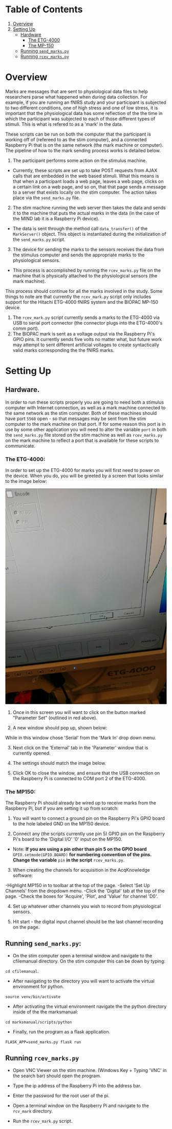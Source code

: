 # Table of Contents
1. [Overview](#overview)
2. [Setting Up](#setting-up)
    - [Hardware](#hardware)
      - [The ETG-4000](#the-etg-4000)
      - [The MP-150](#the-mp-150)
    - [Running `send_marks.py`](#running-send_markspy)
    - [Running `rcev_marks.py`](#running-rcev_markspy)

# Overview

Marks are messages that are sent to physiological data files to help researchers parse what happened
when during data collection. For example, if you are running an fNIRS study and your participant is
subjected to two different conditions, one of high stress and one of low stress, it is important that
the physiological data has some reflection of the the time in which the participant was subjected to
each of those different types of stimuli. This is what is refered to as a 'mark' in the data.

These scripts can be run on both the computer that the participant is working off of (refereed to as
the stim computer), and a connected Raspberry Pi that is on the same network (the mark machine or
computer). The pipeline of how to the mark sending process works is detailed below.

1. The participant performs some action on the stimulus machine.
  - Currently, these scripts are set up to take POST requests from AJAX calls that are embedded in the
  web based stimuli. What this means is that when a participant loads a web page, leaves a web
  page, clicks on a certain link on a web page, and so on, that that page sends a message to a server
  that exists locally on the stim computer. The action takes place via the `send_marks.py` file.

2. The stim machine running the web server then takes the data and sends it to the machine
that puts the actual marks in the data (in the case of the MIND lab it is a Raspberry Pi device).
  - The data is sent through the method call `data_transfer()` of the `MarkServer()` object. This
  object is instantiated during the initialization of the `send_marks.py` script.

3. The device for sending the marks to the sensors receives the data from the stimulus computer and
sends the appropriate marks to the physiological sensors.
  - This process is accomplished by running the `rcev_marks.py` file on the machine that is
  physically attached to the physiological sensors (the mark machine).

This process should continue for all the marks involved in the study. Some things to note are that
currently the `rcev_mark.py` script only includes support for the Hitachi ETG-4000 fNIRS system and
the BIOPAC MP-150 device.

1. The `rcev_mark.py` script currently sends a marks to the ETG-4000 via USB to serial port connector
(the connector plugs into the ETG-4000's comm port).
2. The BIOPAC mark is sent as a voltage output via the Raspberry Pi's GPIO pins. It currently sends
five volts no matter what, but future work may attempt to sent different artificial voltages to create
syntactically valid marks corresponding the the fNIRS marks.

# Setting Up

## Hardware.

In order to run these scripts properly you are going to need both a stimulus computer with Internet
connection, as well as a mark machine connected to the same network as the stim computer. Both of these
machines should have port `5560` open - so that messages may be sent from the stim computer to the mark
machine on that port. If for some reason this port is in use by some other application you will need to
alter the variable `port` in both the `send_marks.py` file stored on the stim machine as well as
`rcev_marks.py` on the mark machine to reflect a port that is available for these scripts to
communicate.

### The ETG-4000:

In order to set up the ETG-4000 for marks you will first need to power on the device. When you do, you
will be greeted by a screen that looks similar to the image below:

![fNIRS_Display](https://github.com/tjgran01/cfilemanual/blob/master/marksmanual/img/IMAG0491.jpg)

1. Once in this screen you will want to click on the button marked "Parameter Set" (outlined in red
  above).


2. A new window should pop up, shown below:

While in this window chose 'Serial' from the 'Mark In' drop down menu.

3. Next click on the 'External' tab in the 'Parameter' window that is currently opened.

4. The settings should match the image below.

5. Click OK to close the window, and ensure that the USB connection on the Raspberry Pi is connected to
COM port 2 of the ETG-4000.

### The MP150:

The Raspberry Pi should already be wired up to receive marks from the Raspberry Pi, but if you are
setting it up from scratch:

1. You will want to connect a ground pin on the Raspberry Pi's GPIO board to the hole labeled GND on the
MP150 device.

2. Connect any (the scripts currently use pin 5) GPIO pin on the Raspberry Pi's board to the 'Digital
I/O' '0' input on the MP150.
  - Note: **If you are using a pin other than pin 5 on the GPIO board** `GPIO.setmode(GPIO.BOARD)` **for
  numbering convention of the pins. Change the variable** `pin` **in the script** `rcev_marks.py`.

3. When creating the channels for acquisition in the AcqKnowledge software:

  -Highlight MP150 in to toolbar at the top of the page.
  -Select 'Set Up Channels' from the dropdown menu.
  -Click the 'Digital' tab at the top of the page.
  -Check the boxes for 'Acquire', 'Plot', and 'Value' for channel 'D0'.

4. Set up whatever other channels you wish to record from physiological sensors.

5. Hit start - the digital input channel should be the last channel recording on the page.

## Running `send_marks.py`:

- On the stim computer open a terminal window and navigate to the cfilemanual directory. On the stim
computer this can be down by typing:

`cd cfilemanual`.

- After navigating to the directory you will want to activate the virtual environment for python.

`source venv/bin/activate`

- After activating the virtual environment navigate the the python directory inside of the the
marksmanual:

`cd marksmanual/scripts/python`

- Finally, run the program as a flask application.

`FLASK_APP=send_marks.py flask run`

## Running `rcev_marks.py`

- Open VNC Viewer on the stim machine. (Windows Key + Typing 'VNC' in the search bar) should open the
program.

- Type the ip address of the Raspberry Pi into the address bar.

- Enter the password for the root user of the pi.

- Open a terminal window on the Raspberry Pi and navigate to the `rcv_mark` directory.

- Run the `rcev_mark.py` script.
